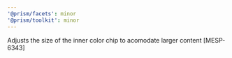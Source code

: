 ```yaml
---
'@prism/facets': minor
'@prism/toolkit': minor
---
```


Adjusts the size of the inner color chip to acomodate larger content [MESP-6343]
